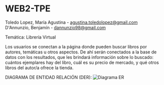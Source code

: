 # WEB2-TPE
Toledo Lopez, María Agustina - agustina.toledolopez@gmail.com
D'Annunzio, Benjamín - dannunzio98@gmail.com

Temática: Librería Virtual

Los usuarios se conectan a la página donde pueden buscar libros por autores, temáticas u otros aspectos. De ahí serán conectados a la base de datos con los resultados, que les brindará información sobre lo buscado: cuántos ejemplares hay del libro, cuál es su precio de mercado, y qué otros libros del autor/a ofrece la tienda.

DIAGRAMA DE ENTIDAD RELACIÓN (DER):
![Diagrama ER](https://github.com/Benjamin2710/WEB2-TPE/assets/143549252/06b9efe3-fa55-427a-baf1-7621bb98e97d)
